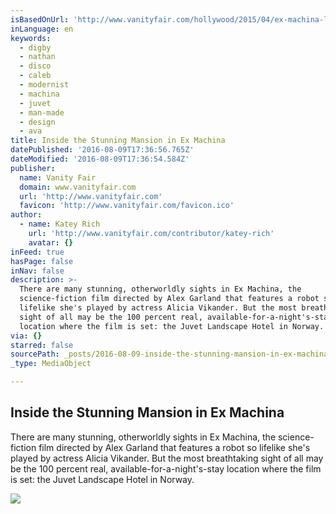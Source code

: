 ```yaml
---
isBasedOnUrl: 'http://www.vanityfair.com/hollywood/2015/04/ex-machina-location'
inLanguage: en
keywords:
  - digby
  - nathan
  - disco
  - caleb
  - modernist
  - machina
  - juvet
  - man-made
  - design
  - ava
title: Inside the Stunning Mansion in Ex Machina
datePublished: '2016-08-09T17:36:56.765Z'
dateModified: '2016-08-09T17:36:54.584Z'
publisher:
  name: Vanity Fair
  domain: www.vanityfair.com
  url: 'http://www.vanityfair.com'
  favicon: 'http://www.vanityfair.com/favicon.ico'
author:
  - name: Katey Rich
    url: 'http://www.vanityfair.com/contributor/katey-rich'
    avatar: {}
inFeed: true
hasPage: false
inNav: false
description: >-
  There are many stunning, otherworldly sights in Ex Machina, the
  science-fiction film directed by Alex Garland that features a robot so
  lifelike she's played by actress Alicia Vikander. But the most breathtaking
  sight of all may be the 100 percent real, available-for-a-night's-stay
  location where the film is set: the Juvet Landscape Hotel in Norway.
via: {}
starred: false
sourcePath: _posts/2016-08-09-inside-the-stunning-mansion-in-ex-machina.md
_type: MediaObject

---
```

<article style=""><h1>Inside the Stunning Mansion in Ex Machina</h1><p>There are many stunning, otherworldly sights in Ex Machina, the science-fiction film directed by Alex Garland that features a robot so lifelike she's played by actress Alicia Vikander. But the most breathtaking sight of all may be the 100 percent real, available-for-a-night's-stay location where the film is set: the Juvet Landscape Hotel in Norway.</p><img src="http://media.vanityfair.com/photos/553922f843ab7eb66f6a3342/master/w_900,c_limit/ex-machina-design-4.jpg" /></article>